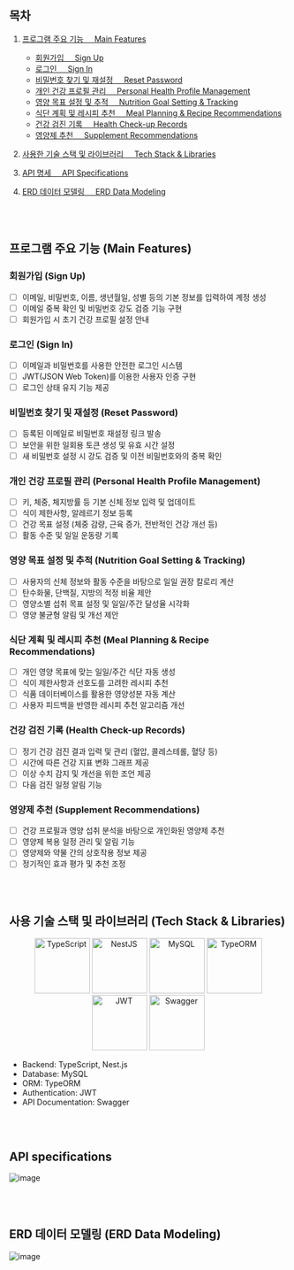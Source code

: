 ## 목차

1. [프로그램 주요 기능&nbsp;&nbsp;&nbsp;&nbsp;&nbsp;Main Features](#프로그램-주요-기능-main-features)
   - [회원가입&nbsp;&nbsp;&nbsp;&nbsp;&nbsp;Sign Up](#회원가입-sign-up)
   - [로그인&nbsp;&nbsp;&nbsp;&nbsp;&nbsp;Sign In](#로그인-sign-in)
   - [비밀번호 찾기 및 재설정&nbsp;&nbsp;&nbsp;&nbsp;&nbsp;Reset Password](#비밀번호-찾기-및-재설정-reset-password)
   - [개인 건강 프로필 관리&nbsp;&nbsp;&nbsp;&nbsp;&nbsp;Personal Health Profile Management](#개인-건강-프로필-관리-personal-health-profile-management)
   - [영양 목표 설정 및 추적&nbsp;&nbsp;&nbsp;&nbsp;&nbsp;Nutrition Goal Setting & Tracking](#영양-목표-설정-및-추적-nutrition-goal-setting--tracking)
   - [식단 계획 및 레시피 추천&nbsp;&nbsp;&nbsp;&nbsp;&nbsp;Meal Planning & Recipe Recommendations](#식단-계획-및-레시피-추천-meal-planning--recipe-recommendations)
   - [건강 검진 기록&nbsp;&nbsp;&nbsp;&nbsp;&nbsp;Health Check-up Records](#건강-검진-기록-health-check-up-records)
   - [영양제 추천&nbsp;&nbsp;&nbsp;&nbsp;&nbsp;Supplement Recommendations](#영양제-추천-supplement-recommendations)

2. [사용한 기술 스택 및 라이브러리&nbsp;&nbsp;&nbsp;&nbsp;&nbsp;Tech Stack & Libraries](#사용한-기술-스택-및-라이브러리-tech-stack--libraries)

3. [API 명세&nbsp;&nbsp;&nbsp;&nbsp;&nbsp;API Specifications](#api-specifications)

4. [ERD 데이터 모델링&nbsp;&nbsp;&nbsp;&nbsp;&nbsp;ERD Data Modeling](#erd-데이터-모델링-erd-data-modeling)

<br/><br/>

## 프로그램 주요 기능 (Main Features)

### 회원가입 (Sign Up)

- [ ] 이메일, 비밀번호, 이름, 생년월일, 성별 등의 기본 정보를 입력하여 계정 생성
- [ ] 이메일 중복 확인 및 비밀번호 강도 검증 기능 구현
- [ ] 회원가입 시 초기 건강 프로필 설정 안내

### 로그인 (Sign In)

- [ ] 이메일과 비밀번호를 사용한 안전한 로그인 시스템
- [ ] JWT(JSON Web Token)를 이용한 사용자 인증 구현
- [ ] 로그인 상태 유지 기능 제공

### 비밀번호 찾기 및 재설정 (Reset Password)

- [ ] 등록된 이메일로 비밀번호 재설정 링크 발송
- [ ] 보안을 위한 일회용 토큰 생성 및 유효 시간 설정
- [ ] 새 비밀번호 설정 시 강도 검증 및 이전 비밀번호와의 중복 확인

### 개인 건강 프로필 관리 (Personal Health Profile Management)

- [ ] 키, 체중, 체지방률 등 기본 신체 정보 입력 및 업데이트
- [ ] 식이 제한사항, 알레르기 정보 등록
- [ ] 건강 목표 설정 (체중 감량, 근육 증가, 전반적인 건강 개선 등)
- [ ] 활동 수준 및 일일 운동량 기록

### 영양 목표 설정 및 추적 (Nutrition Goal Setting & Tracking)

- [ ] 사용자의 신체 정보와 활동 수준을 바탕으로 일일 권장 칼로리 계산
- [ ] 탄수화물, 단백질, 지방의 적정 비율 제안
- [ ] 영양소별 섭취 목표 설정 및 일일/주간 달성율 시각화
- [ ] 영양 불균형 알림 및 개선 제안

### 식단 계획 및 레시피 추천 (Meal Planning & Recipe Recommendations)

- [ ] 개인 영양 목표에 맞는 일일/주간 식단 자동 생성
- [ ] 식이 제한사항과 선호도를 고려한 레시피 추천
- [ ] 식품 데이터베이스를 활용한 영양성분 자동 계산
- [ ] 사용자 피드백을 반영한 레시피 추천 알고리즘 개선

### 건강 검진 기록 (Health Check-up Records)

- [ ] 정기 건강 검진 결과 입력 및 관리 (혈압, 콜레스테롤, 혈당 등)
- [ ] 시간에 따른 건강 지표 변화 그래프 제공
- [ ] 이상 수치 감지 및 개선을 위한 조언 제공
- [ ] 다음 검진 일정 알림 기능

### 영양제 추천 (Supplement Recommendations)

- [ ] 건강 프로필과 영양 섭취 분석을 바탕으로 개인화된 영양제 추천
- [ ] 영양제 복용 일정 관리 및 알림 기능
- [ ] 영양제와 약물 간의 상호작용 정보 제공
- [ ] 정기적인 효과 평가 및 추천 조정

<br/><br/>

## 사용 기술 스택 및 라이브러리 (Tech Stack & Libraries)

<p align="center">
  <img src="https://raw.githubusercontent.com/remojansen/logo.ts/master/ts.png" alt="TypeScript" width="100" height="100"/>
  <img src="https://docs.nestjs.com/assets/logo-small.svg" alt="NestJS" width="100" height="100"/>
  <img src="https://upload.wikimedia.org/wikipedia/en/d/dd/MySQL_logo.svg" alt="MySQL" width="100" height="100"/>
  <img src="https://avatars.githubusercontent.com/u/20165699?s=200&v=4" alt="TypeORM" width="100" height="100"/>
  <img src="https://jwt.io/img/pic_logo.svg" alt="JWT" width="100" height="100"/>
  <img src="https://static1.smartbear.co/swagger/media/assets/swagger_fav.png" alt="Swagger" width="100" height="100"/>
</p>

- Backend: TypeScript, Nest.js
- Database: MySQL
- ORM: TypeORM
- Authentication: JWT
- API Documentation: Swagger

<br/><br/>

## API specifications

![image](https://github.com/user-attachments/assets/d8cfd6e2-7d73-4487-bb98-ddab554739cd)

<br/><br/>

## ERD 데이터 모델링 (ERD Data Modeling)

![image](https://github.com/user-attachments/assets/5ea0bd15-b97f-4699-b2c8-0ddc0b815a0c)
